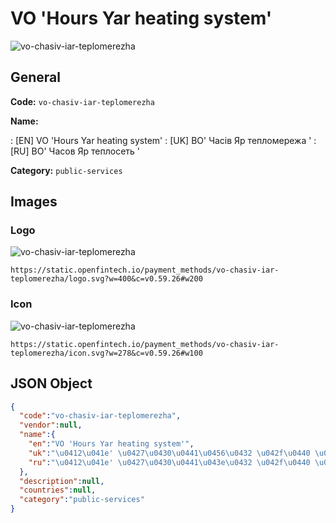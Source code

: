 
# VO 'Hours Yar heating system' 
![vo-chasiv-iar-teplomerezha](https://static.openfintech.io/payment_methods/vo-chasiv-iar-teplomerezha/logo.svg?w=400&c=v0.59.26#w200)  

## General 
**Code:** `vo-chasiv-iar-teplomerezha` 
 
**Name:** 
 
:	[EN] VO 'Hours Yar heating system' 
:	[UK] ВО' Часів Яр тепломережа ' 
:	[RU] ВО' Часов Яр теплосеть ' 
 
**Category:** `public-services` 
 

## Images 

### Logo 
![vo-chasiv-iar-teplomerezha](https://static.openfintech.io/payment_methods/vo-chasiv-iar-teplomerezha/logo.svg?w=400&c=v0.59.26#w200)  

```
https://static.openfintech.io/payment_methods/vo-chasiv-iar-teplomerezha/logo.svg?w=400&c=v0.59.26#w200
```  

### Icon 
![vo-chasiv-iar-teplomerezha](https://static.openfintech.io/payment_methods/vo-chasiv-iar-teplomerezha/icon.svg?w=278&c=v0.59.26#w100)  

```
https://static.openfintech.io/payment_methods/vo-chasiv-iar-teplomerezha/icon.svg?w=278&c=v0.59.26#w100
```  

## JSON Object 

```json
{
  "code":"vo-chasiv-iar-teplomerezha",
  "vendor":null,
  "name":{
    "en":"VO 'Hours Yar heating system'",
    "uk":"\u0412\u041e' \u0427\u0430\u0441\u0456\u0432 \u042f\u0440 \u0442\u0435\u043f\u043b\u043e\u043c\u0435\u0440\u0435\u0436\u0430 '",
    "ru":"\u0412\u041e' \u0427\u0430\u0441\u043e\u0432 \u042f\u0440 \u0442\u0435\u043f\u043b\u043e\u0441\u0435\u0442\u044c '"
  },
  "description":null,
  "countries":null,
  "category":"public-services"
}
```  
